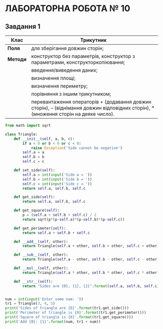 # ЛАБОРАТОРНА РОБОТА № 10

## Завдання 1

| **Клас** | **Трикутник** |
| ------ | ------ |
| **Поля** | для зберігання довжин сторін; |
| **Методи** | конструктор без параметрів, конструктор з параметрами, конструкторкопіювання; |
|    | введення/виведення даних; |
|    | визначення площі; |
|    | визначення периметру; |
|    | порівняння з іншим трикутником; |
|    | перевантаження операторів + (додавання довжин сторін), – (віднімання довжин відповідних сторін), * (множення сторін на деяке число).|


```py
from math import sqrt

class Triangle:
    def __init__(self, a, b, c):
        if a < 0 or b < 0 or c < 0:
            raise Exception('Side cannot be negative')
        self.a = a
        self.b = b
        self.c = c

    def set_side(self):
        self.a = int(input('Side a = '))
        self.b = int(input('Side b = '))
        self.c = int(input('Side c = '))
        return self.a, self.b, self.c

    def get_side(self):
        return self.a, self.b, self.c

    def get_square(self):
        p = (self.a + self.b + self.c) / 2
        return sqrt(p*(p-self.a)*(p-self.b)*(p-self.c))

    def get_perimeter(self):
        return self.a + self.b + self.c

    def __add__(self, other):
        return Triangle(self.a + other, self.b + other, self.c + other)

    def __sub__(self, other):
        return Triangle(self.a - other, self.b - other, self.c - other)

    def __mul__(self, other):
        return Triangle(self.a * other, self.b * other, self.c * other)

    def __str__(self):
        return "Sides are {0}, {1}, {2}".format(self.a, self.b, self.c)


num = int(input('Enter some num: '))
tr1 = Triangle(3, 4, 5)
print('Sides of triangle are {0}'.format(tr1.get_side()))
print('Perimeter of triangle is {0}'.format(tr1.get_perimeter()))
print('Square of triangle is {0}'.format(tr1.get_square()))
print('Add {0}: {1}'.format(num, tr1 + num))
```
